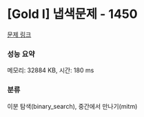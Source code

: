 # [Gold I] 냅색문제 - 1450 

[문제 링크](https://www.acmicpc.net/problem/1450) 

### 성능 요약

메모리: 32884 KB, 시간: 180 ms

### 분류

이분 탐색(binary_search), 중간에서 만나기(mitm)

